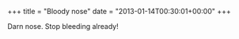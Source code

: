 +++
title = "Bloody nose"
date = "2013-01-14T00:30:01+00:00"
+++

Darn nose. Stop bleeding already!
			